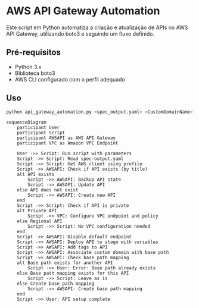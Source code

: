 # AWS API Gateway Automation

Este script em Python automatiza a criação e atualização de APIs no AWS API Gateway, utilizando boto3 e seguindo um fluxo definido.

## Pré-requisitos

- Python 3.x
- Biblioteca boto3
- AWS CLI configurado com o perfil adequado

## Uso

```sh
python api_gateway_automation.py <spec_output.yaml> <CustomDomainName> <ProfileName> <TagsNameAPi> <StageVariables> <StageName> <PrivateApi> <VpcEndpoint> [--dry-run]
```

```mermaid
sequenceDiagram
    participant User
    participant Script
    participant AWSAPI as AWS API Gateway
    participant VPC as Amazon VPC Endpoint

    User ->> Script: Run script with parameters
    Script ->> Script: Read spec-output.yaml
    Script ->> Script: Get AWS client using profile
    Script ->> AWSAPI: Check if API exists (by title)
    alt API exists
        Script ->> AWSAPI: Backup API state
        Script ->> AWSAPI: Update API
    else API does not exist
        Script ->> AWSAPI: Create new API
    end
    Script ->> Script: Check if API is private
    alt Private API
        Script ->> VPC: Configure VPC endpoint and policy
    else Regional API
        Script ->> Script: No VPC configuration needed
    end
    Script ->> AWSAPI: Disable default endpoint
    Script ->> AWSAPI: Deploy API to stage with variables
    Script ->> AWSAPI: Add tags to API
    Script ->> AWSAPI: Associate custom domain with base path
    Script ->> AWSAPI: Check base path mapping
    alt Base path exists for another API
        Script ->> User: Error: Base path already exists
    else Base path mapping exists for this API
        Script ->> Script: Leave as is
    else Create base path mapping
        Script ->> AWSAPI: Create base path mapping
    end
    Script ->> User: API setup complete

```